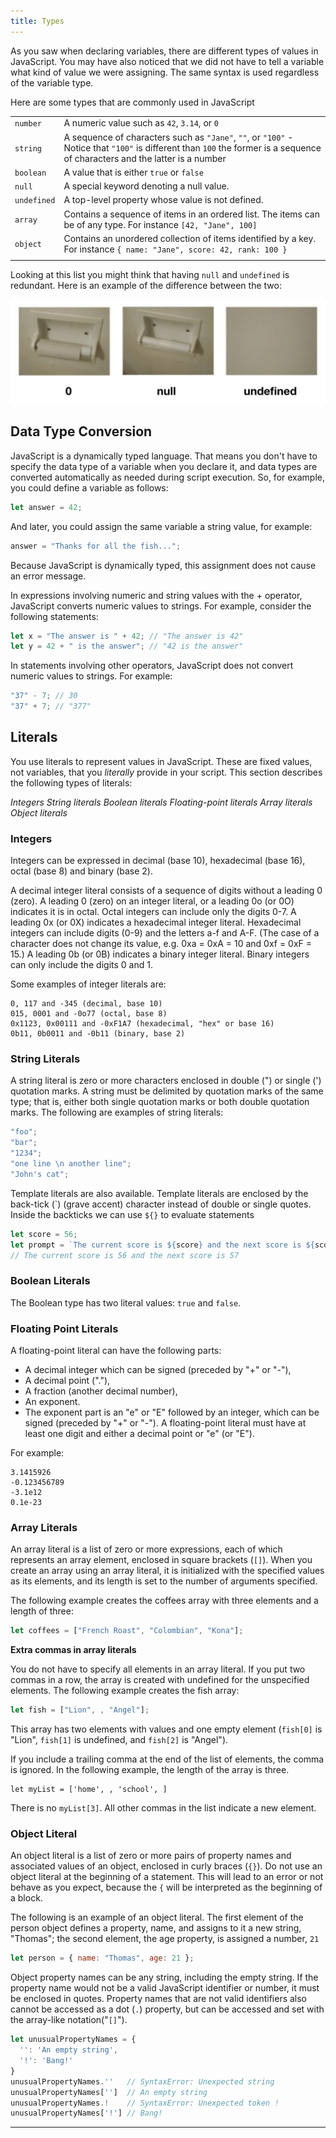 ```yaml
---
title: Types
---
```


As you saw when declaring variables, there are different types of values in
JavaScript. You may have also noticed that we did not have to tell a variable
what kind of value we were assigning. The same syntax is used regardless of the
variable type.

Here are some types that are commonly used in JavaScript

|             |                                                                                                                                                                             |
| ----------- | --------------------------------------------------------------------------------------------------------------------------------------------------------------------------- |
| `number`    | A numeric value such as `42`, `3.14`, or `0`                                                                                                                                |
| `string`    | A sequence of characters such as `"Jane"`, `""`, or `"100"` - Notice that `"100"` is different than `100` the former is a sequence of characters and the latter is a number |
| `boolean`   | A value that is either `true` or `false`                                                                                                                                    |
| `null`      | A special keyword denoting a null value.                                                                                                                                    |
| `undefined` | A top-level property whose value is not defined.                                                                                                                            |
| `array`     | Contains a sequence of items in an ordered list. The items can be of any type. For instance `[42, "Jane", 100]`                                                             |
| `object`    | Contains an unordered collection of items identified by a key. For instance `{ name: "Jane", score: 42, rank: 100 }`                                                        |
|             |                                                                                                                                                                             |

Looking at this list you might think that having `null` and `undefined` is
redundant. Here is an example of the difference between the two:

![zero versus null versus undefined](./assets/zero-null-undefined.jpg)

## Data Type Conversion

JavaScript is a dynamically typed language. That means you don't have to specify
the data type of a variable when you declare it, and data types are converted
automatically as needed during script execution. So, for example, you could
define a variable as follows:

```javascript
let answer = 42;
```

And later, you could assign the same variable a string value, for example:

```javascript
answer = "Thanks for all the fish...";
```

Because JavaScript is dynamically typed, this assignment does not cause an error
message.

In expressions involving numeric and string values with the + operator,
JavaScript converts numeric values to strings. For example, consider the
following statements:

```javascript
let x = "The answer is " + 42; // "The answer is 42"
let y = 42 + " is the answer"; // "42 is the answer"
```

In statements involving other operators, JavaScript does not convert numeric
values to strings. For example:

```javascript
"37" - 7; // 30
"37" + 7; // "377"
```

## Literals

You use literals to represent values in JavaScript. These are fixed values, not
variables, that you _literally_ provide in your script. This section describes
the following types of literals:

_Integers_ _String literals_ _Boolean literals_ _Floating-point literals_ _Array
literals_ _Object literals_

### Integers

Integers can be expressed in decimal (base 10), hexadecimal (base 16), octal
(base 8) and binary (base 2).

A decimal integer literal consists of a sequence of digits without a leading 0
(zero). A leading 0 (zero) on an integer literal, or a leading 0o (or 0O)
indicates it is in octal. Octal integers can include only the digits 0-7. A
leading 0x (or 0X) indicates a hexadecimal integer literal. Hexadecimal integers
can include digits (0-9) and the letters a-f and A-F. (The case of a character
does not change its value, e.g. 0xa = 0xA = 10 and 0xf = 0xF = 15.) A leading 0b
(or 0B) indicates a binary integer literal. Binary integers can only include the
digits 0 and 1.

Some examples of integer literals are:

```plain
0, 117 and -345 (decimal, base 10)
015, 0001 and -0o77 (octal, base 8)
0x1123, 0x00111 and -0xF1A7 (hexadecimal, "hex" or base 16)
0b11, 0b0011 and -0b11 (binary, base 2)
```

### String Literals

A string literal is zero or more characters enclosed in double (") or single (')
quotation marks. A string must be delimited by quotation marks of the same type;
that is, either both single quotation marks or both double quotation marks. The
following are examples of string literals:

```javascript
"foo";
"bar";
"1234";
"one line \n another line";
"John's cat";
```

Template literals are also available. Template literals are enclosed by the
back-tick (\`) (grave accent) character instead of double or single quotes.
Inside the backticks we can use `${}` to evaluate statements

```javascript
let score = 56;
let prompt = `The current score is ${score} and the next score is ${score + 1}`;
// The current score is 56 and the next score is 57
```

### Boolean Literals

The Boolean type has two literal values: `true` and `false`.

### Floating Point Literals

A floating-point literal can have the following parts:

- A decimal integer which can be signed (preceded by "+" or "-"),
- A decimal point ("."),
- A fraction (another decimal number),
- An exponent.
- The exponent part is an "e" or "E" followed by an integer, which can be signed
  (preceded by "+" or "-"). A floating-point literal must have at least one
  digit and either a decimal point or "e" (or "E").

For example:

```
3.1415926
-0.123456789
-3.1e12
0.1e-23
```

### Array Literals

An array literal is a list of zero or more expressions, each of which represents
an array element, enclosed in square brackets (`[]`). When you create an array
using an array literal, it is initialized with the specified values as its
elements, and its length is set to the number of arguments specified.

The following example creates the coffees array with three elements and a length
of three:

```javascript
let coffees = ["French Roast", "Colombian", "Kona"];
```

**Extra commas in array literals**

You do not have to specify all elements in an array literal. If you put two
commas in a row, the array is created with undefined for the unspecified
elements. The following example creates the fish array:

```javascript
let fish = ["Lion", , "Angel"];
```

This array has two elements with values and one empty element (`fish[0]` is
"Lion", `fish[1]` is undefined, and `fish[2]` is "Angel").

If you include a trailing comma at the end of the list of elements, the comma is
ignored. In the following example, the length of the array is three.

```
let myList = ['home', , 'school', ]
```

There is no `myList[3]`. All other commas in the list indicate a new element.

### Object Literal

An object literal is a list of zero or more pairs of property names and
associated values of an object, enclosed in curly braces (`{}`). Do not use an
object literal at the beginning of a statement. This will lead to an error or
not behave as you expect, because the `{` will be interpreted as the beginning
of a block.

The following is an example of an object literal. The first element of the
person object defines a property, name, and assigns to it a new string,
"Thomas"; the second element, the age property, is assigned a number, `21`

```javascript
let person = { name: "Thomas", age: 21 };
```

Object property names can be any string, including the empty string. If the
property name would not be a valid JavaScript identifier or number, it must be
enclosed in quotes. Property names that are not valid identifiers also cannot be
accessed as a dot (`.`) property, but can be accessed and set with the
array-like notation("`[]`").

```javascript
let unusualPropertyNames = {
  '': 'An empty string',
  '!': 'Bang!'
}
unusualPropertyNames.''   // SyntaxError: Unexpected string
unusualPropertyNames['']  // An empty string
unusualPropertyNames.!    // SyntaxError: Unexpected token !
unusualPropertyNames['!'] // Bang!
```

---
